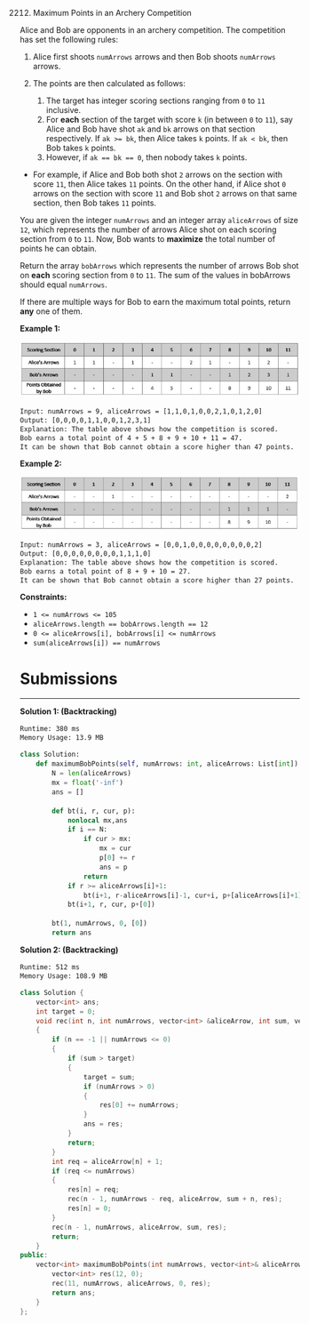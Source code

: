 2212. Maximum Points in an Archery Competition

Alice and Bob are opponents in an archery competition. The competition has set the following rules:

1. Alice first shoots `numArrows` arrows and then Bob shoots `numArrows` arrows.
1. The points are then calculated as follows:

    1. The target has integer scoring sections ranging from `0` to `11` inclusive.
    1. For **each** section of the target with score `k` (in between `0` to `11`), say Alice and Bob have shot `ak` and `bk` arrows on that section respectively. If `ak >= bk`, then Alice takes `k` points. If `ak < bk`, then Bob takes `k` points.
    1. However, if `ak == bk == 0`, then nobody takes `k` points.

* For example, if Alice and Bob both shot `2` arrows on the section with score `11`, then Alice takes `11` points. On the other hand, if Alice shot `0` arrows on the section with score `11` and Bob shot `2` arrows on that same section, then Bob takes `11` points.

You are given the integer `numArrows` and an integer array `aliceArrows` of size `12`, which represents the number of arrows Alice shot on each scoring section from `0` to `11`. Now, Bob wants to **maximize** the total number of points he can obtain.

Return the array `bobArrows` which represents the number of arrows Bob shot on **each** scoring section from `0` to `11`. The sum of the values in bobArrows should equal `numArrows`.

If there are multiple ways for Bob to earn the maximum total points, return **any** one of them.

 

**Example 1:**

![2212_ex1.jpg](img/2212_ex1.jpg)
```
Input: numArrows = 9, aliceArrows = [1,1,0,1,0,0,2,1,0,1,2,0]
Output: [0,0,0,0,1,1,0,0,1,2,3,1]
Explanation: The table above shows how the competition is scored. 
Bob earns a total point of 4 + 5 + 8 + 9 + 10 + 11 = 47.
It can be shown that Bob cannot obtain a score higher than 47 points.
```

**Example 2:**

![2212_ex2new.jpg](img/2212_ex2new.jpg)
```
Input: numArrows = 3, aliceArrows = [0,0,1,0,0,0,0,0,0,0,0,2]
Output: [0,0,0,0,0,0,0,0,1,1,1,0]
Explanation: The table above shows how the competition is scored.
Bob earns a total point of 8 + 9 + 10 = 27.
It can be shown that Bob cannot obtain a score higher than 27 points.
```

**Constraints:**

* `1 <= numArrows <= 105`
* `aliceArrows.length == bobArrows.length == 12`
* `0 <= aliceArrows[i], bobArrows[i] <= numArrows`
* `sum(aliceArrows[i]) == numArrows`

# Submissions
---
**Solution 1: (Backtracking)**
```
Runtime: 380 ms
Memory Usage: 13.9 MB
```
```python
class Solution:
    def maximumBobPoints(self, numArrows: int, aliceArrows: List[int]) -> List[int]:
        N = len(aliceArrows)
        mx = float('-inf')
        ans = []
        
        def bt(i, r, cur, p):
            nonlocal mx,ans
            if i == N:
                if cur > mx:
                    mx = cur
                    p[0] += r
                    ans = p
                return
            if r >= aliceArrows[i]+1:
                bt(i+1, r-aliceArrows[i]-1, cur+i, p+[aliceArrows[i]+1])
            bt(i+1, r, cur, p+[0])
        
        bt(1, numArrows, 0, [0])
        return ans
```

**Solution 2: (Backtracking)**
```
Runtime: 512 ms
Memory Usage: 108.9 MB
```
```c++
class Solution {
    vector<int> ans;
    int target = 0;
    void rec(int n, int numArrows, vector<int> &aliceArrow, int sum, vector<int> res)
    {
        if (n == -1 || numArrows <= 0)
        {
            if (sum > target)
            {
                target = sum;
                if (numArrows > 0)
                {
                    res[0] += numArrows;
                }
                ans = res;
            }
            return;
        }
        int req = aliceArrow[n] + 1;
        if (req <= numArrows)
        {
            res[n] = req;
            rec(n - 1, numArrows - req, aliceArrow, sum + n, res);
            res[n] = 0;
        }
        rec(n - 1, numArrows, aliceArrow, sum, res);
        return;
    }
public:
    vector<int> maximumBobPoints(int numArrows, vector<int>& aliceArrows) {
        vector<int> res(12, 0);
        rec(11, numArrows, aliceArrows, 0, res);
        return ans;
    }
};
```
